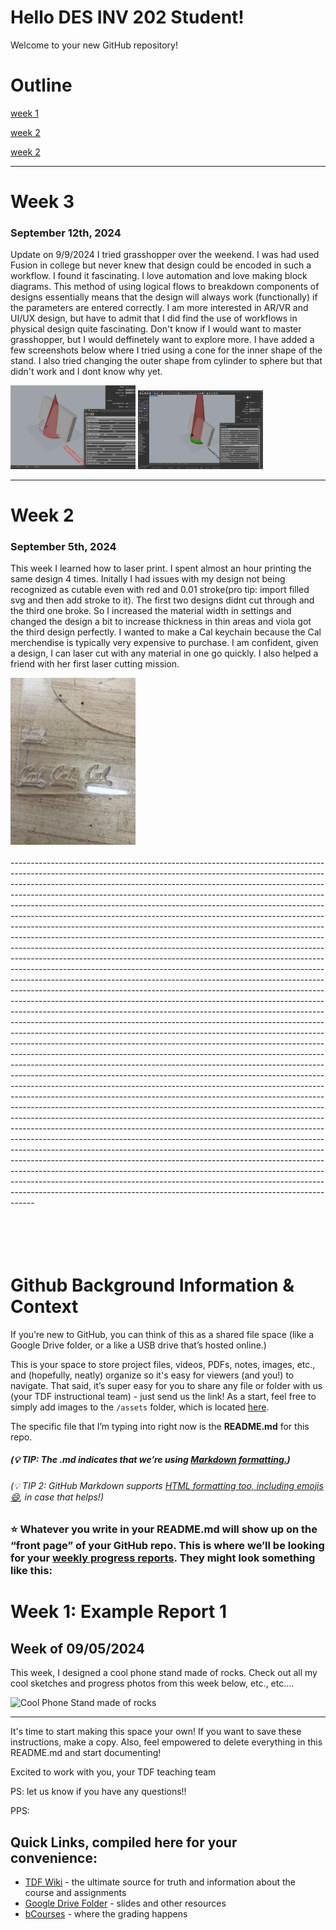 # Hello DES INV 202 Student!
Welcome to your new GitHub repository! 

# Outline
[week 1](README.md#week-1-example-report-1)

[week 2](README.md#week-2)

[week 2](README.md#week-3)

---

# Week 3 #
### September 12th, 2024 ###
Update on 9/9/2024
I tried grasshopper over the weekend. I was had used Fusion in college but never knew that design could be encoded in such a workflow. I found it fascinating. I love automation and love making block diagrams. This method of using logical flows to breakdown components of designs essentially means that the design will always work (functionally) if the parameters are entered correctly. I am more interested in AR/VR and UI/UX design, but have to admit that I did find the use of workflows in physical design quite fascinating. Don't know if I would want to master grasshopper, but I would deffinetely want to explore more. I have added a few screenshots below where I tried using a cone for the inner shape of the stand. I also tried changing the outer shape from cylinder to sphere but that didn't work and I dont know why yet.

<img width="200" alt="Tried using cylinder as outer shape for sphere" src="assets/something_went_wrong.png">
<img width="200" alt="used cone as inner shape" src="assets/cone_inner_shape.png">

---

# Week 2 #
### September 5th, 2024 ###

This week I learned how to laser print. I spent almost an hour printing the same design 4 times. Initally I had issues with my design not being recognized as cutable even with red and 0.01 stroke(pro tip: import filled svg and then add stroke to it). The first two designs didnt cut through and the third one broke. So I increased the material width in settings and changed the design a bit to increase thickness in thin areas and viola got the third design perfectly. I wanted to make a Cal keychain because the Cal merchendise is typically very expensive to purchase. I am confident, given a design, I can laser cut with any material in one go quickly. I also helped a friend with her first laser cutting mission.

<img width="200" alt="Acrylic material used for laser cutting" src="assets/week_2_img.jpeg">

</br>
</br>
------------------------------------------------------------------------------------------------------------------------------------------------------------------------------------------------------------------------------------------------------------------------------------------------------------------------------------------------------------------------------------------------------------------------------------------------------------------------------------------------------------------------------------------------------------------------------------------------------------------------------------------------------------------------------------------------------------------------------------------------------------------------------------------------------------------------------------------------------------------------------------------------------------------------------------------------------------------------------------------------------------------------------------------------------------------------------------------------------------------------------------------------------------------------------------------------------------------------------------------------------------------------------------------------------------------------------------------------------------------------------------------------------------------------------------------------------------------------------------------------------------------------------------------------------------------------------------------------------------------------------------------------------------------------------------------------------------------------------------------------------------------------------------------------------------------------------------------------------------------------------------------------------------------------------------------------------------------------------------------------------------------------------------------------------------------------------------------------------------------------------------------------------------------------------------------------------------------------------------------------------------------------------------------------------------------------------------------------------------------------------------------------------------------------------------------------------------------------------------------------------------------------------------------------------------------------------------------------------
</br>
</br>
</br>
</br>
</br>

# Github Background Information & Context
If you’re new to GitHub, you can think of this as a shared file space (like a Google Drive folder, or a like a USB drive that’s hosted online.) 

This is your space to store project files, videos, PDFs, notes, images, etc., and (hopefully, neatly) organize so it's easy for viewers (and you!) to navigate. That said, it’s super easy for you to share any file or folder with us (your TDF instructional team) - just send us the link!  As a start, feel free to simply add images to the `/assets` folder, which is located [here](/assets). 

The specific file that I’m typing into right now is the **README.md** for this repo. 
##### (💡 TIP: The .md indicates that we’re using [Markdown formatting.](https://www.markdownguide.org/cheat-sheet/)) #####
<h6> (💡 TIP 2: GitHub Markdown supports <a href="https://gist.github.com/seanh/13a93686bf4c2cb16e658b3cf96807f2"> <em>HTML formatting</em> too, including emojis 😄</a>, in case that helps!) </h6>

### :star: Whatever you write in your **README.md** will show up on the “front page” of your GitHub repo. This is where we’ll be looking for your [weekly progress reports](https://github.com/Berkeley-MDes/24f-desinv-202/wiki/3.0-Weekly-Submissions#weekly-progress-report). They might look something like this: ###

# Week 1: Example Report 1 #
## Week of 09/05/2024

This week, I designed a cool phone stand made of rocks. Check out all my cool sketches and progress photos from this week below, etc., etc....

<img width="200" alt="Cool Phone Stand made of rocks" src="assets/exampleimg.png">

---

It's time to start making this space your own! If you want to save these instructions, make a copy.  Also, feel empowered to delete everything in this README.md and start documenting! 

Excited to work with you,
your TDF teaching team

PS: let us know if you have any questions!!

PPS: 

## Quick Links, compiled here for your convenience: ##

- [TDF Wiki](https://github.com/Berkeley-MDes/24f-desinv-202/wiki) - the ultimate source for truth and information about the course and assignments
- [Google Drive Folder](https://drive.google.com/drive/u/0/folders/1DJ1b6sSDwHXX6NRcQYt10ivyQSgU0ND6) - slides and other resources
- [bCourses](https://bcourses.berkeley.edu/courses/1537533) - where the grading happens

